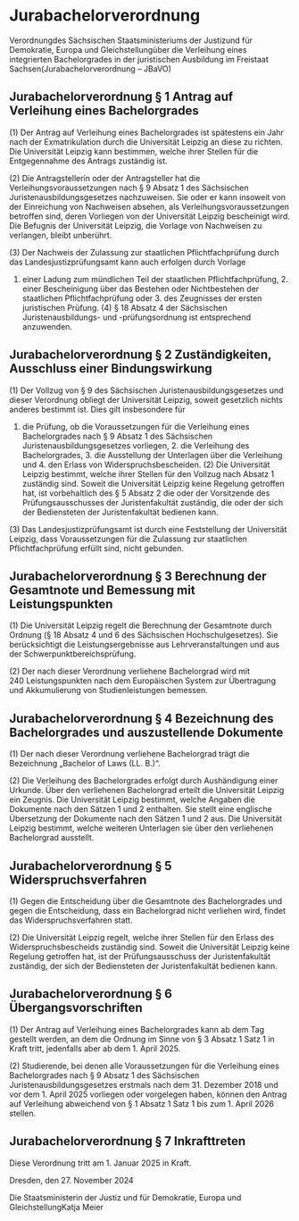 # Jurabachelorverordnung

Verordnungdes Sächsischen Staatsministeriums der Justizund für Demokratie, Europa und Gleichstellungüber die Verleihung eines integrierten Bachelorgrades in der juristischen Ausbildung im Freistaat Sachsen(Jurabachelorverordnung – JBaVO)

## Jurabachelorverordnung § 1 Antrag auf Verleihung eines Bachelorgrades

(1) Der Antrag auf Verleihung eines Bachelorgrades ist spätestens ein Jahr nach der Exmatrikulation durch die Universität Leipzig an diese zu richten. Die Universität Leipzig kann bestimmen, welche ihrer Stellen für die Entgegennahme des Antrags zuständig ist.

(2) Die Antragstellerin oder der Antragsteller hat die Verleihungsvoraussetzungen nach § 9 Absatz 1 des Sächsischen Juristenausbildungsgesetzes nachzuweisen. Sie oder er kann insoweit von der Einreichung von Nachweisen absehen, als Verleihungsvoraussetzungen betroffen sind, deren Vorliegen von der Universität Leipzig bescheinigt wird. Die Befugnis der Universität Leipzig, die Vorlage von Nachweisen zu verlangen, bleibt unberührt.

(3) Der Nachweis der Zulassung zur staatlichen Pflichtfachprüfung durch das Landesjustizprüfungsamt kann auch erfolgen durch Vorlage

1. einer Ladung zum mündlichen Teil der staatlichen Pflichtfachprüfung, 2. einer Bescheinigung über das Bestehen oder Nichtbestehen der staatlichen Pflichtfachprüfung oder 3. des Zeugnisses der ersten juristischen Prüfung. (4) § 18 Absatz 4 der Sächsischen Juristenausbildungs- und -prüfungsordnung ist entsprechend anzuwenden.


## Jurabachelorverordnung § 2 Zuständigkeiten, Ausschluss einer Bindungswirkung

(1) Der Vollzug von § 9 des Sächsischen Juristenausbildungsgesetzes und dieser Verordnung obliegt der Universität Leipzig, soweit gesetzlich nichts anderes bestimmt ist. Dies gilt insbesondere für

1. die Prüfung, ob die Voraussetzungen für die Verleihung eines Bachelorgrades nach § 9 Absatz 1 des Sächsischen Juristenausbildungsgesetzes vorliegen, 2. die Verleihung des Bachelorgrades, 3. die Ausstellung der Unterlagen über die Verleihung und 4. den Erlass von Widerspruchsbescheiden. (2) Die Universität Leipzig bestimmt, welche ihrer Stellen für den Vollzug nach Absatz 1 zuständig sind. Soweit die Universität Leipzig keine Regelung getroffen hat, ist vorbehaltlich des § 5 Absatz 2 die oder der Vorsitzende des Prüfungsausschusses der Juristenfakultät zuständig, die oder der sich der Bediensteten der Juristenfakultät bedienen kann.

(3) Das Landesjustizprüfungsamt ist durch eine Feststellung der Universität Leipzig, dass Voraussetzungen für die Zulassung zur staatlichen Pflichtfachprüfung erfüllt sind, nicht gebunden.


## Jurabachelorverordnung § 3 Berechnung der Gesamtnote und Bemessung mit Leistungspunkten

(1) Die Universität Leipzig regelt die Berechnung der Gesamtnote durch Ordnung (§ 18 Absatz 4 und 6 des Sächsischen Hochschulgesetzes). Sie berücksichtigt die Leistungsergebnisse aus Lehrveranstaltungen und aus der Schwerpunktbereichsprüfung.

(2) Der nach dieser Verordnung verliehene Bachelorgrad wird mit 240 Leistungspunkten nach dem Europäischen System zur Übertragung und Akkumulierung von Studienleistungen bemessen.


## Jurabachelorverordnung § 4 Bezeichnung des Bachelorgrades und auszustellende Dokumente

(1) Der nach dieser Verordnung verliehene Bachelorgrad trägt die Bezeichnung „Bachelor of Laws (LL. B.)“.

(2) Die Verleihung des Bachelorgrades erfolgt durch Aushändigung einer Urkunde. Über den verliehenen Bachelorgrad erteilt die Universität Leipzig ein Zeugnis. Die Universität Leipzig bestimmt, welche Angaben die Dokumente nach den Sätzen 1 und 2 enthalten. Sie stellt eine englische Übersetzung der Dokumente nach den Sätzen 1 und 2 aus. Die Universität Leipzig bestimmt, welche weiteren Unterlagen sie über den verliehenen Bachelorgrad ausstellt.


## Jurabachelorverordnung § 5 Widerspruchsverfahren

(1) Gegen die Entscheidung über die Gesamtnote des Bachelorgrades und gegen die Entscheidung, dass ein Bachelorgrad nicht verliehen wird, findet das Widerspruchsverfahren statt.

(2) Die Universität Leipzig regelt, welche ihrer Stellen für den Erlass des Widerspruchsbescheids zuständig sind. Soweit die Universität Leipzig keine Regelung getroffen hat, ist der Prüfungsausschuss der Juristenfakultät zuständig, der sich der Bediensteten der Juristenfakultät bedienen kann.


## Jurabachelorverordnung § 6 Übergangsvorschriften

(1) Der Antrag auf Verleihung eines Bachelorgrades kann ab dem Tag gestellt werden, an dem die Ordnung im Sinne von § 3 Absatz 1 Satz 1 in Kraft tritt, jedenfalls aber ab dem 1. April 2025.

(2) Studierende, bei denen alle Voraussetzungen für die Verleihung eines Bachelorgrades nach § 9 Absatz 1 des Sächsischen Juristenausbildungsgesetzes erstmals nach dem 31. Dezember 2018 und vor dem 1. April 2025 vorliegen oder vorgelegen haben, können den Antrag auf Verleihung abweichend von § 1 Absatz 1 Satz 1 bis zum 1. April 2026 stellen.


## Jurabachelorverordnung § 7 Inkrafttreten

Diese Verordnung tritt am 1. Januar 2025 in Kraft.

Dresden, den 27. November 2024

Die Staatsministerin der Justiz und für Demokratie, Europa und GleichstellungKatja Meier

